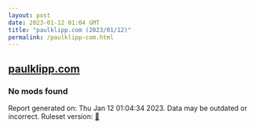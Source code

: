 ```yaml
---
layout: post
date: 2023-01-12 01:04 GMT
title: "paulklipp.com (2023/01/12)"
permalink: /paulklipp-com.html
---
```



## [paulklipp.com](https://paulklipp.com)

### No mods found

Report generated on: Thu Jan 12 01:04:34 2023. Data may be outdated or incorrect.
Ruleset version: [🧁](/version-cupcake)
